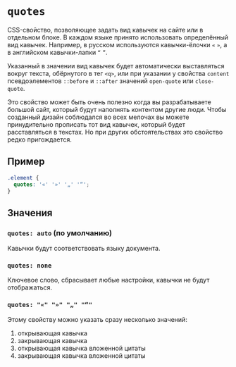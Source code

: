 # `quotes`

CSS-свойство, позволяющее задать вид кавычек на сайте или в отдельном блоке. В каждом языке принято использовать определённый вид кавычек. Например, в русском используются кавычки-ёлочки `«` `»`, а в английском кавычки-лапки `“` `”`.

Указанный в значении вид кавычек будет автоматически выставляться вокруг текста, обёрнутого в тег `<q>`, или при указании у свойства `content` псевдоэлементов `::before` и `::after` значений `open-quote` или `close-quote`.

Это свойство может быть очень полезно когда вы разрабатываете большой сайт, который будут наполнять контентом другие люди. Чтобы созданный дизайн соблюдался во всех мелочах вы можете принудительно прописать тот вид кавычек, который будет расставляться в текстах. Но при других обстоятельствах это свойство редко пригождается.

## Пример

```css
.element {
  quotes: '«' '»' '„' '“';
}
```

## Значения

### `quotes: auto` (по умолчанию)

Кавычки будут соответствовать языку документа.

### `quotes: none`

Ключевое слово, сбрасывает любые настройки, кавычки не будут отображаться.

### `quotes: "«" "»" "„" "“"`

Этому свойству можно указать сразу несколько значений:

1. открывающая кавычка
2. закрывающая кавычка
3. открывающая кавычка вложенной цитаты
4. закрывающая кавычка вложенной цитаты
